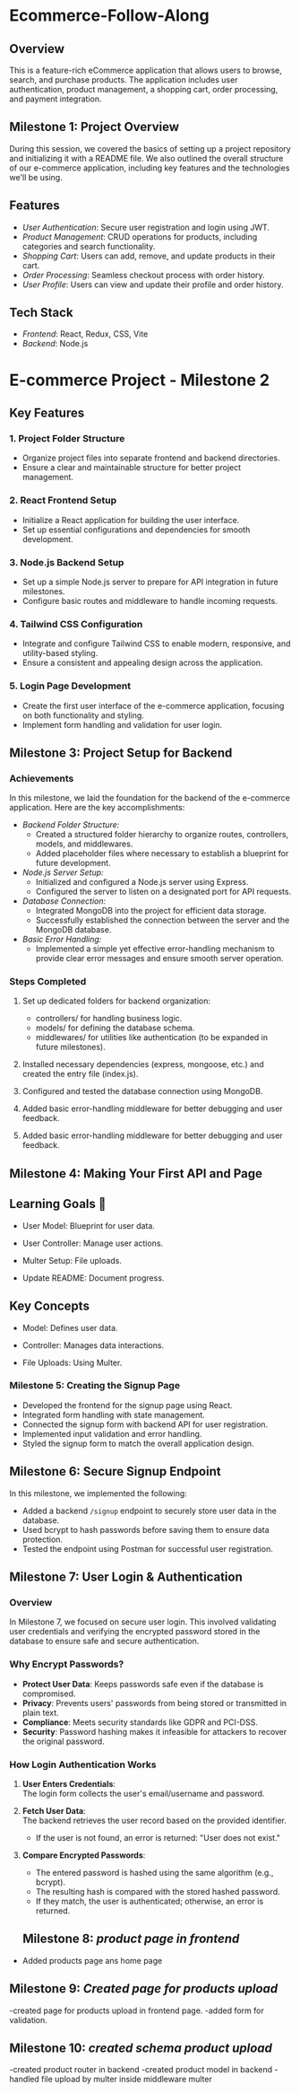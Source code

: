 # Ecommerce-Follow-Along

## Overview
This is a feature-rich eCommerce application that allows users to browse, search, and purchase products. The application includes user authentication, product management, a shopping cart, order processing, and payment integration.

## Milestone 1: Project Overview
During this session, we covered the basics of setting up a project repository and initializing it with a README file. We also outlined the overall structure of our e-commerce application, including key features and the technologies we'll be using.

## Features
- *User Authentication*: Secure user registration and login using JWT.
- *Product Management*: CRUD operations for products, including categories and search functionality.
- *Shopping Cart*: Users can add, remove, and update products in their cart.
- *Order Processing*: Seamless checkout process with order history.
- *User Profile*: Users can view and update their profile and order history.

## Tech Stack
- *Frontend*: React, Redux, CSS, Vite
- *Backend*: Node.js



# E-commerce Project - Milestone 2

## Key Features

### 1. Project Folder Structure
- Organize project files into separate frontend and backend directories.
- Ensure a clear and maintainable structure for better project management.

### 2. React Frontend Setup
- Initialize a React application for building the user interface.
- Set up essential configurations and dependencies for smooth development.

### 3. Node.js Backend Setup
- Set up a simple Node.js server to prepare for API integration in future milestones.
- Configure basic routes and middleware to handle incoming requests.

### 4. Tailwind CSS Configuration
- Integrate and configure Tailwind CSS to enable modern, responsive, and utility-based styling.
- Ensure a consistent and appealing design across the application.

### 5. Login Page Development
- Create the first user interface of the e-commerce application, focusing on both functionality and styling.
- Implement form handling and validation for user login.


## Milestone 3: Project Setup for Backend

### Achievements
In this milestone, we laid the foundation for the backend of the e-commerce application. Here are the key accomplishments:
- *Backend Folder Structure:* 
  - Created a structured folder hierarchy to organize routes, controllers, models, and middlewares.
  - Added placeholder files where necessary to establish a blueprint for future development.
- *Node.js Server Setup:*
  - Initialized and configured a Node.js server using Express.
  - Configured the server to listen on a designated port for API requests.
- *Database Connection:*
  - Integrated MongoDB into the project for efficient data storage.
  - Successfully established the connection between the server and the MongoDB database.
- *Basic Error Handling:*
  - Implemented a simple yet effective error-handling mechanism to provide clear error messages and ensure smooth server operation.

### Steps Completed
1. Set up dedicated folders for backend organization:
   - controllers/ for handling business logic.
   - models/ for defining the database schema.
   - middlewares/ for utilities like authentication (to be expanded in future milestones).
2. Installed necessary dependencies (express, mongoose, etc.) and created the entry file (index.js).
3. Configured and tested the database connection using MongoDB.
4. Added basic error-handling middleware for better debugging and user feedback.


4. Added basic error-handling middleware for better debugging and user feedback.

## Milestone 4: Making Your First API and Page
## Learning Goals 🎯
- User Model: Blueprint for user data.

- User Controller: Manage user actions.

- Multer Setup: File uploads.

- Update README: Document progress.

## Key Concepts
- Model: Defines user data.

- Controller: Manages data interactions.

- File Uploads: Using Multer.

### Milestone 5: Creating the Signup Page
- Developed the frontend for the signup page using React.
- Integrated form handling with state management.
- Connected the signup form with backend API for user registration.
- Implemented input validation and error handling.
- Styled the signup form to match the overall application design.

## Milestone 6: Secure Signup Endpoint
In this milestone, we implemented the following:
- Added a backend `/signup` endpoint to securely store user data in the database.
- Used bcrypt to hash passwords before saving them to ensure data protection.
- Tested the endpoint using Postman for successful user registration.

## Milestone 7: User Login & Authentication

### Overview
In Milestone 7, we focused on secure user login. This involved validating user credentials and verifying the encrypted password stored in the database to ensure safe and secure authentication.

### Why Encrypt Passwords?
- **Protect User Data**: Keeps passwords safe even if the database is compromised.
- **Privacy**: Prevents users' passwords from being stored or transmitted in plain text.
- **Compliance**: Meets security standards like GDPR and PCI-DSS.
- **Security**: Password hashing makes it infeasible for attackers to recover the original password.

### How Login Authentication Works
1. **User Enters Credentials**:  
   The login form collects the user's email/username and password.
2. **Fetch User Data**:  
   The backend retrieves the user record based on the provided identifier.  
   - If the user is not found, an error is returned: "User does not exist."
3. **Compare Encrypted Passwords**:  
   - The entered password is hashed using the same algorithm (e.g., bcrypt).
   - The resulting hash is compared with the stored hashed password.
   - If they match, the user is authenticated; otherwise, an error is returned.

   ## Milestone 8: *product page in frontend*
- Added products page ans home page

## Milestone 9: *Created page for products upload*
-created page for products upload in frontend page.
-added form for validation.

## Milestone 10: *created schema product upload*
-created product router in backend
-created product model in backend 
-handled file upload by multer inside middleware multer